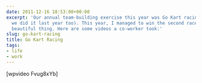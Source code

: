 ```yaml
---
date: 2011-12-16 18:53:00+00:00
excerpt: 'Our annual team-building exercise this year was Go Kart racing (again -
  we did it last year too). This year, I managed to win the second race! It was a
  beautiful thing. Here are some videos a co-worker took:'
slug: go-kart-racing
title: Go Kart Racing
tags:
- life
- work
---
```


[wpvideo Fvug8xYb]

